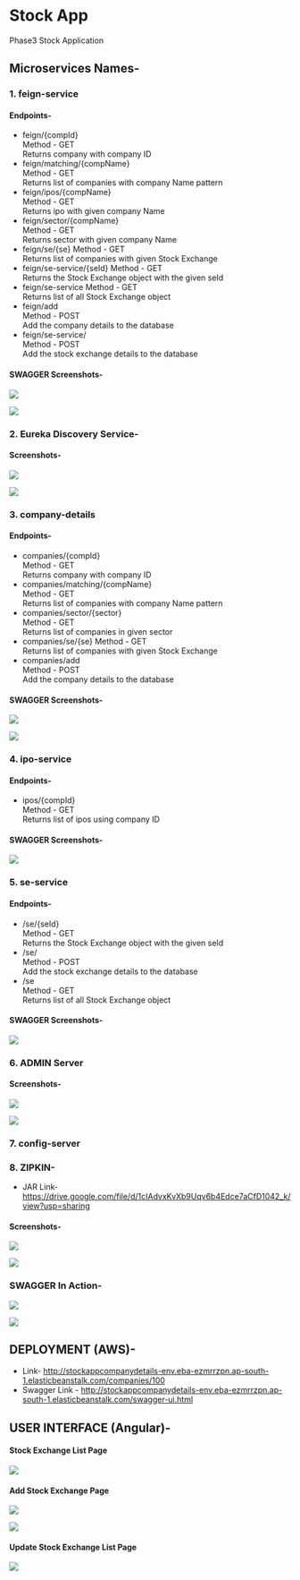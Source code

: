 # Stock App
Phase3 Stock Application

## Microservices Names-
### 1. feign-service
#### Endpoints- 
- feign/{compId}   
  Method - GET  
  Returns company with company ID
- feign/matching/{compName}  
  Method - GET  
  Returns list of companies with company Name pattern
- feign/ipos/{compName}  
  Method - GET  
  Returns ipo with given company Name
- feign/sector/{compName}  
  Method - GET  
  Returns sector with given company Name
- feign/se/{se}
  Method - GET  
  Returns list of companies with given Stock Exchange
- feign/se-service/{seId}
  Method - GET  
  Returns the Stock Exchange object with the given seId
- feign/se-service
  Method - GET  
  Returns list of all Stock Exchange object
- feign/add  
  Method - POST  
  Add the company details to the database
- feign/se-service/  
  Method - POST  
  Add the stock exchange details to the database
#### SWAGGER Screenshots-
![](images/feign-swagger-ss-1.png)

![](images/feign-swagger-ss-1.png)

### 2. Eureka Discovery Service-
#### Screenshots- 
![](images/eureka-discovery-service-ss-1.png)

![](images/eureka-discovery-service-ss-2.png)

### 3. company-details
#### Endpoints-
- companies/{compId}  
  Method - GET  
  Returns company with company ID
- companies/matching/{compName}  
  Method - GET  
  Returns list of companies with company Name pattern
- companies/sector/{sector}  
  Method - GET  
  Returns list of companies in given sector
- companies/se/{se}
  Method - GET  
  Returns list of companies with given Stock Exchange
- companies/add  
  Method - POST  
  Add the company details to the database
#### SWAGGER Screenshots- 
![](images/company-details-swagger-ss-1.png)

![](images/company-details-swagger-ss-2.png)

### 4. ipo-service
#### Endpoints-
- ipos/{compId}  
  Method - GET  
  Returns list of ipos using company ID
#### SWAGGER Screenshots-
![](images/ipo-swagger-ss-1.png)

### 5. se-service
#### Endpoints-
- /se/{seId}  
  Method - GET  
  Returns the Stock Exchange object with the given seId
- /se/  
  Method - POST  
  Add the stock exchange details to the database
- /se  
  Method - GET  
  Returns list of all Stock Exchange object
#### SWAGGER Screenshots-  
![](images/se-service-swagger-ss-1.png)

### 6. ADMIN Server
#### Screenshots- 
![](images/admin-service-ss-1.png)

![](images/admin-service-ss-2.png)

### 7. config-server

### 8. ZIPKIN-
- JAR Link- https://drive.google.com/file/d/1cIAdvxKvXb9Uqv6b4Edce7aCfD1042_k/view?usp=sharing
#### Screenshots- 
![](images/zipkin-ss-1.png)

![](images/zipkin-ss-2.png)

### SWAGGER In Action-
![](images/swagger-in-action-ss-1.png)

![](images/swagger-in-action-ss-2.png)

## DEPLOYMENT (AWS)-
- Link- http://stockappcompanydetails-env.eba-ezmrrzpn.ap-south-1.elasticbeanstalk.com/companies/100
- Swagger Link - http://stockappcompanydetails-env.eba-ezmrrzpn.ap-south-1.elasticbeanstalk.com/swagger-ui.html

## USER INTERFACE (Angular)-  
#### Stock Exchange List Page
![](images/ui-ss-1.png)

#### Add Stock Exchange Page
![](images/ui-ss-2.png)

![](images/ui-ss-3.png)

#### Update Stock Exchange List Page  
![](images/ui-ss-4.png)

